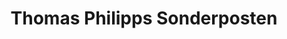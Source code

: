 ---
title: "Thomas Philipps Sonderposten"
url: /goch/thomas-philipps-sonderposten/
shop: Kramladen
---